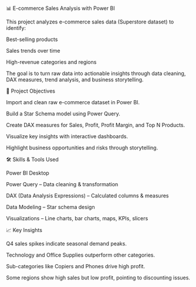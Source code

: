 📊 E-commerce Sales Analysis with Power BI

This project analyzes e-commerce sales data (Superstore dataset) to identify:

Best-selling products

Sales trends over time

High-revenue categories and regions

The goal is to turn raw data into actionable insights through data cleaning, DAX measures, trend analysis, and business storytelling.

🚀 Project Objectives

Import and clean raw e-commerce dataset in Power BI.

Build a Star Schema model using Power Query.

Create DAX measures for Sales, Profit, Profit Margin, and Top N Products.

Visualize key insights with interactive dashboards.

Highlight business opportunities and risks through storytelling.

🛠️ Skills & Tools Used

Power BI Desktop

Power Query – Data cleaning & transformation

DAX (Data Analysis Expressions) – Calculated columns & measures

Data Modeling – Star schema design

Visualizations – Line charts, bar charts, maps, KPIs, slicers

📈 Key Insights

Q4 sales spikes indicate seasonal demand peaks.

Technology and Office Supplies outperform other categories.

Sub-categories like Copiers and Phones drive high profit.

Some regions show high sales but low profit, pointing to discounting issues.
